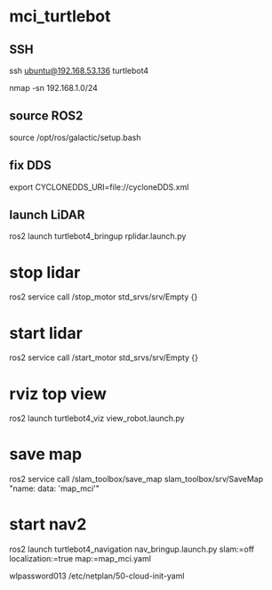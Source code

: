 # mci_turtlebot

## SSH
ssh ubuntu@192.168.53.136
turtlebot4

nmap -sn 192.168.1.0/24

## source ROS2
source /opt/ros/galactic/setup.bash

## fix DDS
export CYCLONEDDS_URI=file://cycloneDDS.xml

## launch LiDAR
ros2 launch turtlebot4_bringup rplidar.launch.py
# stop lidar
ros2 service call /stop_motor std_srvs/srv/Empty {}
# start lidar
ros2 service call /start_motor std_srvs/srv/Empty {}

# rviz top view
ros2 launch turtlebot4_viz view_robot.launch.py

# save map
ros2 service call /slam_toolbox/save_map slam_toolbox/srv/SaveMap "name:
  data: 'map_mci'"

# start nav2
ros2 launch turtlebot4_navigation nav_bringup.launch.py slam:=off localization:=true map:=map_mci.yaml


wlpassword013
/etc/netplan/50-cloud-init-yaml
